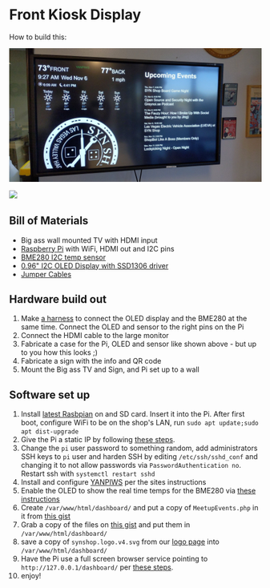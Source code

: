 # Front Kiosk Display 

How to build this:

![](../images/front.kiosk3.jpg)

<img style="width: 50%;" src="../../images/kiosk.rasbperry.pi.jpeg">

## Bill of Materials

  * Big ass wall mounted TV with HDMI input
  * [Raspberry Pi](https://amzn.to/33o36mT) with WiFi, HDMI out and I2C pins
  * [BME280 I2C temp sensor](https://amzn.to/33otoFK)
  * [0.96" I2C OLED Display with SSD1306 driver](https://amzn.to/2rm4vMV)
  * [Jumper Cables](https://amzn.to/2ClLPit)

## Hardware build out

  1. Make [a harness](../images/harness.jpeg) to connect the OLED display and the BME280 at the same time. 
    Connect the OLED and sensor to the right pins on the Pi
  1. Connect the HDMI cable to the large monitor
  1. Fabricate a case for the Pi, OLED and sensor like shown above - but up to you how this looks ;)
  1. Fabricate a sign with the info and QR code
  1. Mount the Big ass TV and Sign, and Pi set up to a wall
  
## Software set up

  1. Install [latest Rasbpian](https://www.raspberrypi.org/downloads/) on and SD card. Insert it into the Pi. After
     first boot, configure WiFi to be on the shop's LAN, run `sudo apt update;sudo apt dist-upgrade`
  1. Give the Pi a static IP by following 
    [these steps](https://thepihut.com/blogs/raspberry-pi-tutorials/how-to-give-your-raspberry-pi-a-static-ip-address-update).
  1. Change the `pi` user password to something random, add administrators SSH keys to `pi` user
    and harden SSH by editing `/etc/ssh/sshd_conf` and changing it to not allow passwords via 
    `PasswordAuthentication no`. Restart ssh with `systemctl restart sshd`
  1. Install and configure [YANPIWS](https://github.com/Ths2-9Y-LqJt6/YANPIWS) per the sites instructions
  1. Enable the OLED to show the real time temps for the BME280 via 
    [these instructions](https://github.com/Ths2-9Y-LqJt6/YANPIWS/tree/master/I2C.bme280.oled#quick-start)
  1. Create `/var/www/html/dashboard/` and put a copy of `MeetupEvents.php` in it from 
    [this gist](https://gist.github.com/Ths2-9Y-LqJt6/b588352f29b46af639c09891eaee13d2)
  1. Grab a copy of the files on [this gist](https://gist.github.com/Ths2-9Y-LqJt6/e563f95f9b4e4bae8d0a20e87515b056)
      and put them in `/var/www/html/dashboard/`
  1. save a copy of `synshop.logo.v4.svg` from our 
    [logo page](https://rtfm.synshop.org/images/logos/synshop.logo.v4.svg) into `/var/www/html/dashboard/` 
  1. Have the Pi use a full screen browser service pointing to `http://127.0.0.1/dashboard/` per 
    [these steps](https://pimylifeup.com/raspberry-pi-kiosk/).
  1. enjoy!  